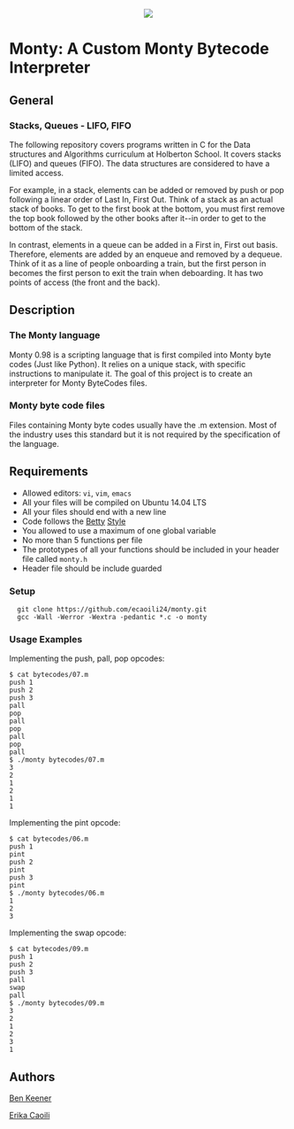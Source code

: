 <p align="center">
  <img src="https://i.ibb.co/qCHmRsb/Monty-Python-title.jpg">
</p>

# Monty: A Custom Monty Bytecode Interpreter

## General

### Stacks, Queues - LIFO, FIFO

The following repository covers programs written in C for the Data structures and Algorithms curriculum at Holberton School. It covers stacks (LIFO) and queues (FIFO). The data structures are considered to have a limited access.

For example, in a stack, elements can be added or removed by push or pop following a linear order of Last In, First Out. Think of a stack as an actual stack of books. To get to the first book at the bottom, you must first remove the top book followed by the other books after it--in order to get to the bottom of the stack. 

In contrast, elements in a queue can be added in a First in, First out basis. Therefore, elements are added by an enqueue and removed by a dequeue. Think of it as a line of people onboarding a train, but the first person in becomes the first person to exit the train when deboarding. It has two points of access (the front and the back). 

## Description

### The Monty language

Monty 0.98 is a scripting language that is first compiled into Monty byte codes (Just like Python). It relies on a unique stack, with specific instructions to manipulate it. The goal of this project is to create an interpreter for Monty ByteCodes files.

### Monty byte code files

Files containing Monty byte codes usually have the .m extension. Most of the industry uses this standard but it is not required by the specification of the language.

## Requirements

- Allowed editors: `vi`, `vim`, `emacs`
- All your files will be compiled on Ubuntu 14.04 LTS
- All your files should end with a new line
- Code follows the [Betty](https://github.com/holbertonschool/Betty/blob/master/betty-style.pl) [Style](https://github.com/holbertonschool/Betty/blob/master/betty-doc.pl)
- You allowed to use a maximum of one global variable
- No more than 5 functions per file
- The prototypes of all your functions should be included in your header file called `monty.h`
- Header file should be include guarded

### Setup
```
  git clone https://github.com/ecaoili24/monty.git
  gcc -Wall -Werror -Wextra -pedantic *.c -o monty
  ```
 
 ### Usage Examples
 
 Implementing the push, pall, pop opcodes:
  ```
  $ cat bytecodes/07.m 
  push 1
  push 2
  push 3
  pall
  pop
  pall
  pop
  pall
  pop
  pall
  $ ./monty bytecodes/07.m 
  3
  2
  1
  2
  1
  1
  ```
  
  Implementing the pint opcode:
  ```
  $ cat bytecodes/06.m 
  push 1
  pint
  push 2
  pint
  push 3
  pint
  $ ./monty bytecodes/06.m 
  1
  2
  3
  ```
  
  Implementing the swap opcode:
  ```
  $ cat bytecodes/09.m 
  push 1
  push 2
  push 3
  pall
  swap
  pall
  $ ./monty bytecodes/09.m 
  3
  2
  1
  2
  3
  1
  ```
  ## Authors
  
  [Ben Keener](https://github.com/bean710)
  
  [Erika Caoili](https://github.com/ecaoili24)
 
